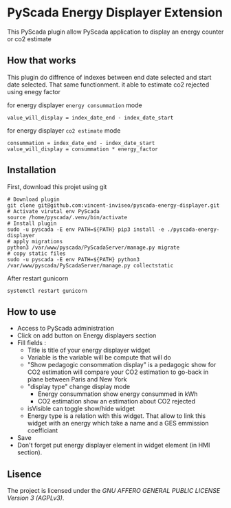 # PyScada Energy Displayer Extension

This PyScada plugin allow PyScada application to display an energy counter or co2 estimate

## How that works

This plugin do diffrence of indexes between end date selected and start date selected. That same functionment. it able to estimate co2 rejected using enegy factor

for energy displayer `energy consummation` mode
```
value_will_display = index_date_end - index_date_start
```

for energy displayer `co2 estimate` mode
```
consummation = index_date_end - index_date_start
value_will_display = consummation * energy_factor

```

## Installation

First, download this projet using git
```
# Download plugin
git clone git@github.com:vincent-inviseo/pyscada-energy-displayer.git
# Activate virutal env PyScada
source /home/pyscada/.venv/bin/activate
# Install plugin
sudo -u pyscada -E env PATH=${PATH} pip3 install -e ./pyscada-energy-displayer
# apply migrations
python3 /var/www/pyscada/PyScadaServer/manage.py migrate
# copy static files
sudo -u pyscada -E env PATH=${PATH} python3 /var/www/pyscada/PyScadaServer/manage.py collectstatic
```

After restart gunicorn
```
systemctl restart gunicorn
```

## How to use

- Access to PyScada administration
- Click on add button on Energy displayers section
- Fill fields :
    - Title is title of your energy displayer widget
    - Variable is the variable will be compute that will do
    - "Show pedagogic consommation display" is a pedagogic show for CO2 estimation will compare your CO2 estimation to go-back in plane between Paris and New York
    - "display type" change display mode
        - Energy consummation show energy consummed in kWh
        - CO2 estimation show an estimation about CO2 rejected
    - isVisible can toggle show/hide widget
    - Energy type is a relation with this widget. That allow to link this widget with an energy which take a name and a GES emmission coefficiant
- Save
- Don't forget put energy displayer element in widget element (in HMI section).


## Lisence

The project is licensed under the _GNU AFFERO GENERAL PUBLIC LICENSE Version 3 (AGPLv3)_.
